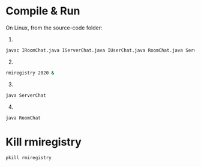 # Compile & Run

On Linux, from the source-code folder:

1. 
``` bash 
javac IRoomChat.java IServerChat.java IUserChat.java RoomChat.java ServerChat.java UserChat.java 
```
2. 
``` bash 
rmiregistry 2020 &
```
3. 
``` bash 
java ServerChat
```
4. 
``` bash 
java RoomChat
```
# Kill rmiregistry

``` bash 
pkill rmiregistry
```